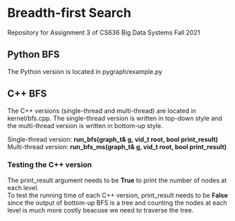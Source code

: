 # Breadth-first Search
Repository for Assignment 3 of CS636 Big Data Systems Fall 2021

## Python BFS
The Python version is located in pygraph/example.py

## C++ BFS
The C++ versions (single-thread and multi-thread) are located in kernel/bfs.cpp. The single-thread version is written in top-down style and the multi-thread version is written in bottom-up style.

Single-thread version: **run_bfs(graph_t& g, vid_t root, bool print_result)**\
Multi-thread version: **run_bfs_ms(graph_t& g, vid_t root, bool print_result)**

### Testing the C++ version
The print_result argument needs to be **True** to print the number of nodes at each level. \
To test the running time of each C++ version, print_result needs to be **False** since the output of bottom-up BFS is a tree and counting the nodes at each level is much more costly beacuse we need to traverse the tree.
